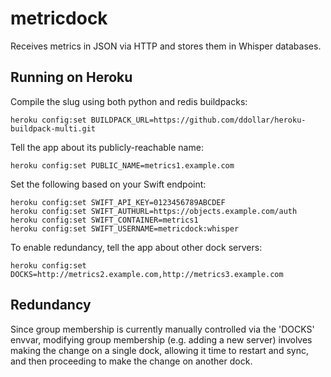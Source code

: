 metricdock
==========

Receives metrics in JSON via HTTP and stores them in Whisper databases.

Running on Heroku
-----------------
Compile the slug using both python and redis buildpacks:
```shell
heroku config:set BUILDPACK_URL=https://github.com/ddollar/heroku-buildpack-multi.git
```

Tell the app about its publicly-reachable name:
```shell
heroku config:set PUBLIC_NAME=metrics1.example.com
```

Set the following based on your Swift endpoint:
```shell
heroku config:set SWIFT_API_KEY=0123456789ABCDEF
heroku config:set SWIFT_AUTHURL=https://objects.example.com/auth
heroku config:set SWIFT_CONTAINER=metrics1
heroku config:set SWIFT_USERNAME=metricdock:whisper
```

To enable redundancy, tell the app about other dock servers:
```shell
heroku config:set DOCKS=http://metrics2.example.com,http://metrics3.example.com
```

Redundancy
----------
Since group membership is currently manually controlled via the 'DOCKS'
envvar, modifying group membership (e.g. adding a new server) involves making
the change on a single dock, allowing it time to restart and sync, and then
proceeding to make the change on another dock.
